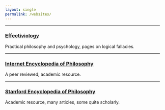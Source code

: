 ```yaml
---
layout: single
permalink: /websites/
---
```


<hr class="rounded">
<h3>
<a href="https://effectiviology.com/">Effectiviology</a>
</h3>
Practical philosophy and psychology, pages on logical fallacies.

<hr class="rounded">
<h3>
<a href="https://www.iep.utm.edu/">Internet Encyclopedia of Philosophy</a>
</h3>
A peer reviewed, academic resource.

<hr class="rounded">
<h3>
<a href="https://plato.stanford.edu/contents.html">Stanford Encyclopedia of Philosophy</a>
</h3>
Academic resource, many articles, some quite scholarly.


